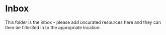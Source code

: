 # Inbox

This folder is the inbox - please add uncurated resources here and they can then be filter3ed in to the appropriate location.



